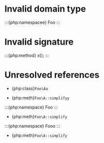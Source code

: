 # Invalid domain type

:::{php:namespacee} Foo
:::

# Invalid signature

:::{php:method} x();
:::

# Unresolved references

- {php:class}`Foo\Aa`

- {php:meth}`Foo\A::simplifyy`

:::{php:namespace} Foo
:::

- {php:meth}`Foo\A::simplify`

:::{php:namespace} Fooo
:::

- {php:meth}`Foo\A::simplify`
